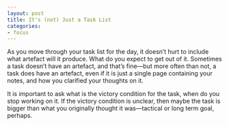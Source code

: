 ```yaml
---
layout: post
title: It's (not) Just a Task List
categories:
- focus
---
```


As you move through your task list for the day, it doesn’t hurt to include what artefact will it produce. What do you expect to get out of it. Sometimes a task doesn’t have an artefact, and that’s fine—but more often than not, a task does have an artefact, even if it is just a single page containing your notes, and how you clarified your thoughts on it.

It is important to ask what is the victory condition for the task, when do you stop working on it. If the victory condition is unclear, then maybe the task is bigger than what you originally thought it was—tactical or long term goal, perhaps.